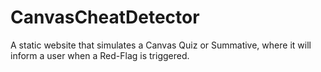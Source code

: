 # CanvasCheatDetector
A static website that simulates a Canvas Quiz or Summative, where it will inform a user when a Red-Flag is triggered.
